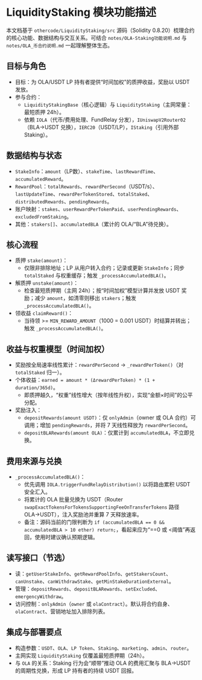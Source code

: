 # LiquidityStaking 模块功能描述

本文档基于 `othercode/LiquidityStaking/src` 源码（Solidity 0.8.20）梳理合约的核心功能、数据结构与交互关系。可结合 `notes/OLA-Staking功能说明.md` 与 `notes/OLA_币合约说明.md` 一起理解整体生态。

## 目标与角色
- 目标：为 OLA/USDT LP 持有者提供“时间加权”的质押收益，奖励以 USDT 发放。
- 参与合约：
  - `LiquidityStakingBase`（核心逻辑）与 `LiquidityStaking`（主网常量：最短质押 24h）。
  - 依赖 `IOLA`（代币/费用处理、FundRelay 分发），`IUniswapV2Router02`（BLA→USDT 兑换），`IERC20`（USDT/LP），`IStaking`（引用外部 Staking）。

## 数据结构与状态
- `StakeInfo`：`amount`（LP数）、`stakeTime`、`lastRewardTime`、`accumulatedReward`。
- `RewardPool`：`totalRewards`、`rewardPerSecond`（USDT/s）、`lastUpdateTime`、`rewardPerTokenStored`、`totalStaked`、`distributedRewards`、`pendingRewards`。
- 账户映射：`stakes`、`userRewardPerTokenPaid`、`userPendingRewards`、`excludedFromStaking`。
- 其他：`stakers[]`、`accumulatedBLA`（累计的 OLA/“BLA”待兑换）。

## 核心流程
- 质押 `stake(amount)`：
  - 仅限非排除地址；LP 从用户转入合约；记录或更新 `StakeInfo`；同步 `totalStaked` 与权重缓存；触发 `_processAccumulatedBLA()`。
- 解质押 `unstake(amount)`：
  - 检查最短质押期（主网 24h）；按“时间加权”模型计算并发放 USDT 奖励；减少 `amount`，如清零则移出 `stakers`；触发 `_processAccumulatedBLA()`。
- 领收益 `claimReward()`：
  - 当待领 >= `MIN_REWARD_AMOUNT`（1000 = 0.001 USDT）时结算并转出；触发 `_processAccumulatedBLA()`。

## 收益与权重模型（时间加权）
- 奖励按全局速率线性累计：`rewardPerSecond` → `_rewardPerToken()`（对 `totalStaked` 归一）。
- 个体收益：`earned = amount * (ΔrewardPerToken) * (1 + duration/365d)`。
  - 即质押越久，“权重”线性增大（按年线性升权），实现“金额×时间”的公平分配。
- 奖励注入：
  - `depositRewards(amount USDT)`：仅 `onlyAdmin`（owner 或 OLA 合约）可调用；增加 `pendingRewards`，并将 7 天线性释放为 `rewardPerSecond`。
  - `depositBLARewards(amount OLA)`：仅累计到 `accumulatedBLA`，不立即兑换。

## 费用来源与兑换
- `_processAccumulatedBLA()`：
  - 优先调用 `IOLA.triggerFundRelayDistribution()` 以将路由累积 USDT 安全汇入。
  - 将累计的 OLA 批量兑换为 USDT（Router `swapExactTokensForTokensSupportingFeeOnTransferTokens` 路径 OLA→USDT），注入奖励池并重算 7 天释放速率。
  - 备注：源码当前的门限判断为 `if (accumulatedBLA == 0 && accumulatedBLA > 10 ether) return;`，看起来应为“==0 或 <阈值”再返回，使用时建议确认预期逻辑。

## 读写接口（节选）
- 读：`getUserStakeInfo`、`getRewardPoolInfo`、`getStakersCount`、`canUnstake`、`canWithdrawStake`、`getMinStakeDurationExternal`。
- 管理：`depositRewards`、`depositBLARewards`、`setExcluded`、`emergencyWithdraw`。
- 访问控制：`onlyAdmin`（`owner` 或 `olaContract`）。默认将合约自身、`olaContract`、营销地址加入排除列表。

## 集成与部署要点
- 构造参数：`USDT`、`OLA`、`LP Token`、`Staking`、`marketing`、`admin`、`router`。
- 主网实现 `LiquidityStaking` 仅覆盖最短质押期（24h）。
- 与 `OLA` 的关系：Staking 行为会“顺带”推动 OLA 的费用汇聚与 BLA→USDT 的周期性兑换，形成 LP 持有者的持续 USDT 回报。
